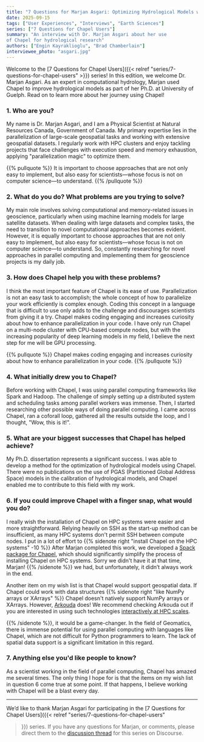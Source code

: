 ```yaml
---
title: "7 Questions for Marjan Asgari: Optimizing Hydrological Models with Chapel"
date: 2025-09-15
tags: ["User Experiences", "Interviews", "Earth Sciences"]
series: ["7 Questions for Chapel Users"]
summary: "An interview with Dr. Marjan Asgari about her use
of Chapel for hydrological research"
authors: ["Engin Kayraklioglu", "Brad Chamberlain"]
interviewee_photo: "asgari.jpg"
---
```


Welcome to the [7 Questions for Chapel Users]({{< relref
"series/7-questions-for-chapel-users" >}}) series! In this edition, we
welcome Dr. Marjan Asgari. As an expert in computational hydrology,
Marjan used Chapel to improve hydrological models as part of her
Ph.D. at University of Guelph. Read on to learn more about her journey
using Chapel!

### 1. Who are you?

My name is Dr. Marjan Asgari, and I am a Physical Scientist at Natural Resources
Canada, Government of Canada. My primary expertise lies in the parallelization
of large-scale geospatial tasks and working with extensive geospatial datasets.
I regularly work with HPC clusters and enjoy tackling projects that face
challenges with execution speed and memory exhaustion, applying "parallelization
magic" to optimize them.

{{% pullquote %}}
It is important to choose approaches that are not only easy to implement, but
also easy for scientists—whose focus is not on computer science—to understand.
{{% /pullquote %}}

### 2. What do you do? What problems are you trying to solve?

My main role involves solving computational and memory-related issues in
geoscience, particularly when using machine learning models for large satellite
datasets. When dealing with large datasets and complex tasks, the need to
transition to novel computational approaches becomes evident. However, it is
equally important to choose approaches that are not only easy to implement, but
also easy for scientists—whose focus is not on computer science—to understand.
So, constantly researching for novel approaches in parallel computing and
implementing them for geoscience projects is my daily job.


### 3. How does Chapel help you with these problems?

I think the most important feature of Chapel is its ease of use. Parallelization
is not an easy task to accomplish; the whole concept of how to parallelize your
work efficiently is complex enough. Coding this concept in a language that is
difficult to use only adds to the challenge and discourages scientists from
giving it a try. Chapel makes coding engaging and increases curiosity about how
to enhance parallelization in your code. I have only run Chapel on a multi-node
cluster with CPU-based compute nodes, but with the increasing popularity of deep
learning models in my field, I believe the next step for me will be GPU
processing.

{{% pullquote %}}
Chapel makes coding engaging and increases curiosity about how to enhance
parallelization in your code.
{{% /pullquote %}}

### 4. What initially drew you to Chapel?

Before working with Chapel, I was using parallel computing frameworks like Spark
and Hadoop. The challenge of simply setting up a distributed system and
scheduling tasks among parallel workers was immense. Then, I started researching
other possible ways of doing parallel computing. I came across Chapel, ran a
coforall loop, gathered all the results outside the loop, and I thought, "Wow,
this is it!".

### 5. What are your biggest successes that Chapel has helped achieve?

My Ph.D. dissertation represents a significant success. I was able to develop a
method for the optimization of hydrological models using Chapel. There were no
publications on the use of PGAS (Partitioned Global Address Space) models in the
calibration of hydrological models, and Chapel enabled me to contribute to this
field with my work.


### 6. If you could improve Chapel with a finger snap, what would you do?

I really wish the installation of Chapel on HPC systems were easier and more
straightforward. Relying heavily on SSH as the start-up method can be
insufficient, as many HPC systems don't permit SSH between compute nodes.  I
put in a lot of effort to {{% sidenote right "install Chapel on the HPC systems" -10 %}}
After Marjan completed this work, we developed a <a
href="https://chapel-lang.org/download/#spack">Spack
package for Chapel</a>, which should significantly simplify the process of
installing Chapel on HPC systems.  Sorry we didn't have it at that time, Marjan!
{{% /sidenote %}} we had, but unfortunately, it didn’t always work in the end.

Another item on my wish list is that Chapel would support geospatial
data. If Chapel could work with data structures {{% sidenote right
"like NumPy arrays or XArrays" %}} Chapel doesn't natively support
NumPy arrays or XArrays. However, <a
href="https://arkouda-www.github.io/">Arkouda</a> does!  We recommend
checking Arkouda out if you are interested in using such technologies
<a href =
"https://youtube.com/watch?v=v8p0T-RJTCU&embeds_referring_euri=https%3A%2F%2Fdiscourse.pangeo.io%2F&source_ve_path=Mjg2NjY">interactively
at HPC scales</a>.

{{% /sidenote %}}, it would be
a game-changer. In the field of Geomatics, there is immense potential for using
parallel computing with languages like Chapel, which are not difficult for
Python programmers to learn. The lack of spatial data support is a significant
limitation in this regard.

### 7. Anything else you'd like people to know?

As a scientist working in the field of parallel computing, Chapel has amazed me
several times. The only thing I hope for is that the items on my wish list in
question 6 come true at some point. If that happens, I believe working with
Chapel will be a blast every day.


---

We’d like to thank Marjan Asgari for participating in the [7 Questions
for Chapel Users]({{< relref "series/7-questions-for-chapel-users"
>}}) series. If you have any questions for Marjan, or comments, please
direct them to the [discussion
thread](https://chapel.discourse.group/t/7-questions-for-chapel-users-series-questions-comments/37200)
for this series on Discourse.
